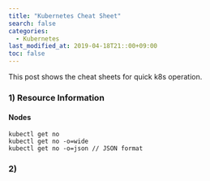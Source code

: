 ```yaml
---
title: "Kubernetes Cheat Sheet"
search: false
categories:
  - Kubernetes
last_modified_at: 2019-04-18T21::00+09:00
toc: false
---
```


This post shows the cheat sheets for quick k8s operation.

### 1) Resource Information
#### Nodes
```console
kubectl get no
kubectl get no -o=wide
kubectl get no -o=json // JSON format
```
### 2) 
